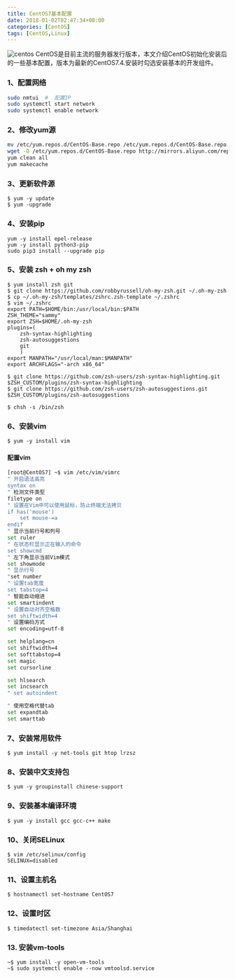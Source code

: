 ```yaml
---
title: CentOS7基本配置
date: 2018-01-02T02:47:34+08:00
categories: [CentOS]
tags: [CentOS,Linux]
---
```


![centos](/images/centos.png "CentOS")
CentOS是目前主流的服务器发行版本，本文介绍CentOS初始化安装后的一些基本配置，版本为最新的CentOS7.4.安装时勾选安装基本的开发组件。

<!--more-->

### 1、配置网络
```sh
sudo nmtui  #  配置IP
sudo systemctl start network
sudo systemctl enable network 
```

### 2、修改yum源

```sh
mv /etc/yum.repos.d/CentOS-Base.repo /etc/yum.repos.d/CentOS-Base.repo.backup
wget -O /etc/yum.repos.d/CentOS-Base.repo http://mirrors.aliyun.com/repo/Centos-7.repo
yum clean all
yum makecache
```

### 3、更新软件源

```shell
$ yum -y update
$ yum -upgrade
```

### 4、安装pip

```shell
yum -y install epel-release
yum -y install python3-pip
sudo pip3 install --upgrade pip
```

### 5、安装 zsh + oh my zsh

```shell
$ yum install zsh git
$ git clone https://github.com/robbyrussell/oh-my-zsh.git ~/.oh-my-zsh
$ cp ~/.oh-my-zsh/templates/zshrc.zsh-template ~/.zshrc
$ vim ~/.zshrc
export PATH=$HOME/bin:/usr/local/bin:$PATH
ZSH_THEME="sammy"
export ZSH=$HOME/.oh-my-zsh
plugins=(
	zsh-syntax-highlighting
	zsh-autosuggestions
	git
	)
export MANPATH="/usr/local/man:$MANPATH"
export ARCHFLAGS="-arch x86_64"

$ git clone https://github.com/zsh-users/zsh-syntax-highlighting.git $ZSH_CUSTOM/plugins/zsh-syntax-highlighting
$ git clone https://github.com/zsh-users/zsh-autosuggestions.git $ZSH_CUSTOM/plugins/zsh-autosuggestions

$ chsh -s /bin/zsh

```

### 6、安装vim

    $ yum -y install vim

#### 配置vim

```sh
[root@CentOS7] ~$ vim /etc/vim/vimrc
" 开启语法高亮
syntax on 
" 检测文件类型
filetype on
" 设置在Vim中可以使用鼠标，防止终端无法拷贝
if has('mouse')
    set mouse-=a
endif
" 显示当前行号和列号
set ruler
" 在状态栏显示正在输入的命令
set showcmd
" 左下角显示当前Vim模式
set showmode
" 显示行号
"set number
" 设置tab宽度
set tabstop=4  
" 智能自动缩进
set smartindent
" 设置自动对齐空格数
set shiftwidth=4
" 设置编码方式
set encoding=utf-8

set helplang=cn
set shiftwidth=4
set softtabstop=4
set magic
set cursorline

set hlsearch
set incsearch
" set autoindent

" 使用空格代替tab
set expandtab
set smarttab
```

### 7、安装常用软件

	$ yum install -y net-tools git htop lrzsz

### 8、安装中文支持包

    $ yum -y groupinstall chinese-support

### 9、安装基本编译环境

    $ yum -y install gcc gcc-c++ make

### 10、关闭SELinux

```shell
$ vim /etc/selinux/config
SELINUX=disabled
```

### 11、设置主机名

```shell
$ hostnamectl set-hostname CentOS7
```

### 12、设置时区

```shell
$ timedatectl set-timezone Asia/Shanghai
```

### 13. 安装vm-tools

```shell
~$ yum install -y open-vm-tools
~$ sudo systemctl enable --now vmtoolsd.service
```

